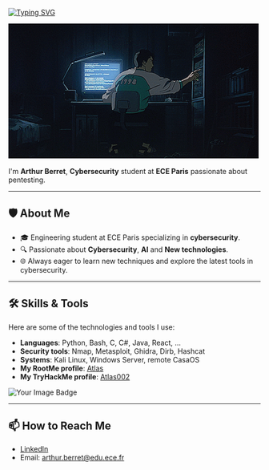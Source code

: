 [![Typing SVG](https://readme-typing-svg.herokuapp.com?font=Fira+Code&pause=1000&color=44F763D7&width=435&lines=Hi%2C+I'm+Arthur)](https://git.io/typing-svg)

![](img/screen.gif)


I'm **Arthur Berret**, **Cybersecurity** student at **ECE Paris** passionate about pentesting.

---
## 🛡️ About Me  
- 🎓 Engineering student at ECE Paris specializing in **cybersecurity**.  
- 🔍 Passionate about **Cybersecurity**, **AI** and **New technologies**.  
- 🌐 Always eager to learn new techniques and explore the latest tools in cybersecurity.  
---

## 🛠️ Skills & Tools  
Here are some of the technologies and tools I use:  
- **Languages**: Python, Bash, C, C#, Java, React, ...
- **Security tools**: Nmap, Metasploit, Ghidra, Dirb, Hashcat  
- **Systems**: Kali Linux, Windows Server, remote CasaOS  
- **My RootMe profile**: [Atlas](https://www.root-me.org/Atlas-956265?inc=info&lang=fr)
- **My TryHackMe profile**: [Atlas002](https://tryhackme.com/r/p/Atlas002)

<img src="https://tryhackme-badges.s3.amazonaws.com/Atlas002.png" alt="Your Image Badge" />

---
## 📫 How to Reach Me
- [LinkedIn](https://www.linkedin.com/in/arthur-berret-b0aa411a5/)
- Email: arthur.berret@edu.ece.fr


